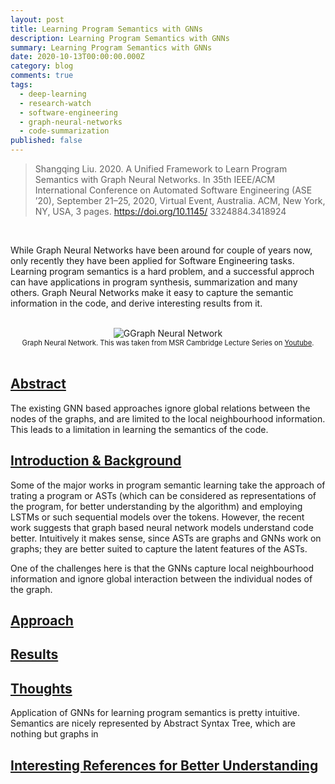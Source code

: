 ```yaml
---
layout: post
title: Learning Program Semantics with GNNs
description: Learning Program Semantics with GNNs
summary: Learning Program Semantics with GNNs
date: 2020-10-13T00:00:00.000Z
category: blog
comments: true
tags:
  - deep-learning
  - research-watch
  - software-engineering
  - graph-neural-networks
  - code-summarization
published: false
---
```


> Shangqing Liu. 2020. A Unified Framework to Learn Program Semantics with Graph Neural Networks. In 35th IEEE/ACM International Conference on Automated Software Engineering (ASE ’20), September 21–25, 2020, Virtual Event, Australia. ACM, New York, NY, USA, 3 pages. https://doi.org/10.1145/ 3324884.3418924

<br>

While Graph Neural Networks have been around for couple of years now, only recently they have been applied for Software Engineering tasks. Learning program semantics is a hard problem, and a successful approch can have applications in program synthesis, summarization and many others. Graph Neural Networks make it easy to capture the semantic information in the code, and derive interesting results from it.
<br><br>
<div style="text-align:center;">
<img alt="GGraph Neural Network" src="{{site.baseurl}}/assets/images/2020-10-13-01.png"/>
</div>
<div style="width:484px height:319px; font-size:80%; text-align:center;">
	Graph Neural Network. This was taken from MSR Cambridge Lecture Series on <a href="https://www.youtube.com/watch?v=cWIeTMklzNg">Youtube</a>.
</div>
<br>

## [Abstract](#abstract)
The existing GNN based approaches ignore global relations between the nodes of the graphs, and are limited to the local neighbourhood information. This leads to a limitation in learning the semantics of the code. 

## [Introduction & Background](#intro)
Some of the major works in program semantic learning take the approach of trating a program or ASTs (which can be considered as representations of the program, for better understanding by the algorithm) and employing LSTMs or such sequential models over the tokens. However, the recent work suggests that graph based neural network models understand code better. Intuitively it makes sense, since ASTs are graphs and GNNs work on graphs; they are better suited to capture the latent features of the ASTs.

One of the challenges here is that the GNNs capture local neighbourhood information and ignore global interaction between the individual nodes of the graph.

## [Approach](#approach)

## [Results](#results)

## [Thoughts](#thoughts)
Application of GNNs for learning program semantics is pretty intuitive. Semantics are nicely represented by Abstract Syntax Tree, which are nothing but graphs in 

## [Interesting References for Better Understanding](#references)


